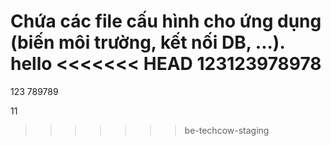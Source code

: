 Chứa các file cấu hình cho ứng dụng (biến môi trường, kết nối DB, ...).
hello
<<<<<<< HEAD
123123978978
=======
123
789789

11 
>>>>>>> be-techcow-staging

